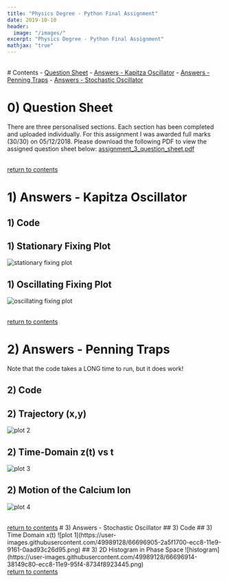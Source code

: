 ```yaml
---
title: "Physics Degree - Python Final Assignment"
date: 2019-10-10
header:
  image: "/images/"
excerpt: "Physics Degree - Python Final Assignment"
mathjax: "true"
---
```


<!------------------------------------------------------------------------------
 CONTENTS
------------------------------------------------------------------------------->
<br/>
<a name="contents"></a>
# Contents
- <a href="#question_sheet">Question Sheet</a>
- <a href="#answers_kapitza_oscillator">Answers - Kapitza Oscillator</a>
- <a href="#answers_penning_traps">Answers - Penning Traps</a>
- <a href="#answers_stochastic_oscillator">Answers - Stochastic Oscillator</a>


<!------------------------------------------------------------------------------
 QUESTI0N SHEET
------------------------------------------------------------------------------->
<a name="question_sheet"></a>
# 0) Question Sheet
There are three personalised sections. Each section has been completed and uploaded
individually. For this assignment I was awarded full marks (30/30) on 05/12/2018.
Please download the following PDF to view the assigned question sheet below:
[assignment_3_question_sheet.pdf](https://github.com/domvdp/domvdp.github.io/files/3720278/assignment_3_question_sheet.pdf)

<br/>
<a href="#contents">return to contents</a>

<!------------------------------------------------------------------------------
 ANSWERS 1
------------------------------------------------------------------------------->
<a name="answers_kapitza_oscillator"></a>
# 1) Answers - Kapitza Oscillator
## 1) Code
<script src="https://gist.github.com/domvdp/9f05c69e65701f1ab005aa8d338007cb.js"></script>
## 1) Stationary Fixing Plot
![stationary fixing plot](https://user-images.githubusercontent.com/49989128/66696304-bec67b00-ecc2-11e9-97e0-4744c9f1284d.png)
## 1) Oscillating Fixing Plot
![oscillating fixing plot](https://user-images.githubusercontent.com/49989128/66696307-c6861f80-ecc2-11e9-90d7-63f710f806a6.png)

<br/>
<a href="#contents">return to contents</a>

<!------------------------------------------------------------------------------
 ANSWERS 2
------------------------------------------------------------------------------->
<a name="answers_penning_traps"></a>
# 2) Answers - Penning Traps
Note that the code takes a LONG time to run, but it does work!
## 2) Code
<script src="https://gist.github.com/domvdp/7aeb96a37e83a46bcfa28b53c848c4c2.js"></script>
## 2) Trajectory (x,y)
![plot 2](https://user-images.githubusercontent.com/49989128/66696938-92adf880-ecc8-11e9-82ed-b5b37464685d.png)
## 2) Time-Domain z(t) vs t
![plot 3](https://user-images.githubusercontent.com/49989128/66696939-9477bc00-ecc8-11e9-90a8-bda25bac3a2f.png)
## 2) Motion of the Calcium Ion
![plot 4](https://user-images.githubusercontent.com/49989128/66696940-96417f80-ecc8-11e9-8cf8-9ff172590773.png)

<br/>
<a href="#contents">return to contents</a>
<!------------------------------------------------------------------------------
 ANSWERS 3
------------------------------------------------------------------------------->
<a name="answers_stochastic_oscillator"></a>
# 3) Answers - Stochastic Oscillator
## 3) Code
<script src="https://gist.github.com/domvdp/b4a2f03bea46448292c244d73c4b5908.js"></script>
## 3) Time Domain x(t)
![plot 1](https://user-images.githubusercontent.com/49989128/66696905-2a5f1700-ecc8-11e9-9161-0aad93c26d95.png)
## 3) 2D Histogram in Phase Space
![histogram](https://user-images.githubusercontent.com/49989128/66696914-38149c80-ecc8-11e9-95f4-8734f8923445.png)

<br/>
<a href="#contents">return to contents</a>
